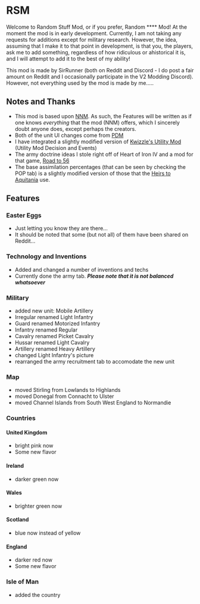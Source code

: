 # RSM

Welcome to Random Stuff Mod, or if you prefer, Random \*\*\*\* Mod! At the moment the mod is in early development. Currently, I am not taking any requests for additions except for military research. However, the idea, assuming that I make it to that point in development, is that you, the players, ask me to add something, regardless of how ridiculous or ahistorical it is, and I will attempt to add it to the best of my ability!

This mod is made by SirRunner (both on Reddit and Discord - I do post a fair amount on Reddit and I occasionally participate in the V2 Modding Discord). However, not everything used by the mod is made by me.....

## Notes and Thanks
 - This mod is based upon [NNM](https://forum.paradoxplaza.com/forum/threads/hod-new-nations-mod.683896/). As such, the Features will be written as if one knows *everything* that the mod (NNM) offers, which I sincerely doubt anyone does, except perhaps the creators.
 - Both of the unit UI changes come from [PDM](https://forum.paradoxplaza.com/forum/forums/pop-demand-mod.562/)
 - I have integrated a slightly modified version of [Kwizzle's Utility Mod](https://www.moddb.com/mods/kwizzles-utility-mod) (Utility Mod Decision and Events)
 - The army doctrine ideas I stole right off of Heart of Iron IV and a mod for that game, [Road to 56](https://steamcommunity.com/sharedfiles/filedetails/?id=820260968)
 - The base assimilation percentages (that can be seen by checking the POP tab) is a slightly modified version of those that the [Heirs to Aquitania](https://github.com/Savolainen5/The-Heirs-to-Aquitania) use. 

## Features

### Easter Eggs
 - Just letting you know they are there...
 - It should be noted that some (but not all) of them have been shared on Reddit...
 
### Technology and Inventions
 - Added and changed a number of inventions and techs
 - Currently done the army tab. ***Please note that it is not balanced whatsoever***

### Military
 - added new unit: Mobile Artillery
 - Irregular renamed Light Infantry
 - Guard renamed Motorized Infantry
 - Infantry renamed Regular
 - Cavalry renamed Picket Cavalry
 - Hussar renamed Light Cavalry
 - Artillery renamed Heavy Artillery
 - changed Light Infantry's picture
 - rearranged the army recruitment tab to accomodate the new unit
 
### Map
 - moved Stirling from Lowlands to Highlands
 - moved Donegal from Connacht to Ulster
 - moved Channel Islands from South West England to Normandie
 
### Countries
 
#### United Kingdom
 - bright pink now
 - Some new flavor
  
#### Ireland
 - darker green now
  
#### Wales
 - brighter green now
  
#### Scotland
 - blue now instead of yellow
 
#### England
 - darker red now
 - Some new flavor
 
### Isle of Man
 - added the country